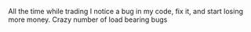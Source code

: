 All the time while trading I notice a bug in my code, fix it, and start losing more money. Crazy number of load bearing bugs

